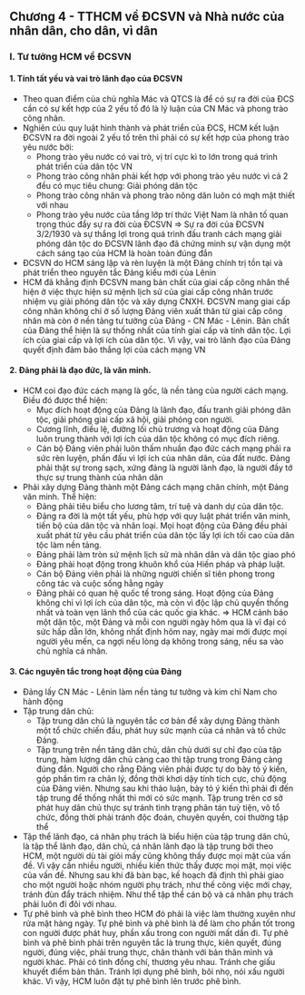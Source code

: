 ## Chương 4 - TTHCM về ĐCSVN và Nhà nước của nhân dân, cho dân, vì dân
### I. Tư tưởng HCM về ĐCSVN
#### 1. Tính tất yếu và vai trò lãnh đạo của ĐCSVN 
- Theo quan điểm của chủ nghĩa Mác và QTCS là để có sự ra đời của ĐCS cần có sự kết hợp của 2 yếu tố đó là lý luận của CN Mác và phong trào công nhân.
- Nghiên cúu quy luật hình thành và phát triển của ĐCS, HCM kết luận ĐCSVN ra đời ngoài 2 yếu tố trên thì phải có sự kết hợp của phong trào yêu nước bởi:
	- Phong trào yêu nước có vai trò, vị trí cực kì to lớn trong quá trình phát triển của dân tộc VN
	- Phong trào công nhân phải kết hợp với phong trào yêu nước vì cả 2 đều có mục tiêu chung: Giải phóng dân tộc
	- Phong trào công nhân và phong trào nông dân luôn có mqh mật thiết với nhau
	- Phong trào yêu nước của tầng lớp trí thức Việt Nam là nhân tố quan trọng thúc đẩy sự ra đời của ĐCSVN
$\Rightarrow$ Sự ra đời của ĐCSVN 3/2/1930 và sự thắng lợi trong quá trình đấu tranh cách mạng giải phóng dân tộc do ĐCSVN lãnh đạo đã chứng minh sự vận dụng một cách sáng tạo của HCM là hoàn toàn đúng đắn
- ĐCSVN do HCM sáng lập và rèn luyện là một Đảng chính trị tồn tại và phát triển theo nguyên tắc Đảng kiểu mới của Lênin
- HCM đã khẳng định ĐCSVN mang bản chất của giai cấp công nhân thể hiện ở việc thực hiện sứ mệnh lịch sử của giai cấp công nhân trước nhiệm vụ giải phóng dân tộc và xây dựng CNXH. ĐCSVN mang giai cấp công nhân không chỉ ở số lượng Đảng viên xuất thân từ giai cấp công nhân mà còn ở nền tảng tư tưởng của Đảng - CN Mác - Lênin. Bản chất của Đảng thể hiện là sự thống nhất của tính giai cấp và tính dân tộc. Lợi ích của giai cấp và lợi ích của dân tộc. Vì vậy, vai trò lãnh đạo của Đảng quyết định đảm bảo thắng lợi của cách mạng VN
#### 2. Đảng phải là đạo đức, là văn minh.
- HCM coi đạo đức cách mạng là gốc, là nền tảng của người cách mạng. Điều đó được thể hiện:
	- Mục đích hoạt động của Đảng là lãnh đạo, đấu tranh giải phóng dân tộc, giải phóng giai cấp xã hội, giải phóng con người.
	- Cương lĩnh, điều lệ, đường lối chủ trương và hoạt động của Đảng luôn trung thành với lợi ích của dân tộc không có mục đích riêng.
	- Cán bộ Đảng viên phải luôn thấm nhuần đạo đức cách mạng phải ra sức rèn luyện, phấn đấu vì lợi ích của nhân dân, của đất nước. Đảng phải thật sự trong sạch, xứng đáng là người lãnh đạo, là người đầy tớ thực sự trung thành của nhân dân
- Phải xây dựng Đảng thành một Đảng cách mạng chân chính, một Đảng văn minh. Thể hiện:
	- Đảng phải tiêu biểu cho lương tâm, trí tuệ và danh dự của dân tộc.
	- Đảng ra đời là một tất yếu, phù hợp với quy luật phát triển văn minh, tiến bộ của dân tộc và nhân loại. Mọi hoạt động của Đảng đều phải xuất phát từ yêu cầu phát triển của dân tộc lấy lợi ích tối cao của dân tộc làm nền tảng.
	- Đảng phải làm tròn sứ mệnh lịch sử mà nhân dân và dân tộc giao phó
	- Đảng phải hoạt động trong khuôn khổ của Hiến pháp và pháp luật.
	- Cán bộ Đảng viên phải là những người chiến sĩ tiên phong trong công tác và cuộc sống hằng ngày
	- Đảng phải có quan hệ quốc tế trong sáng. Hoạt động của Đảng không chỉ vì lợi ích của dân tộc, mà còn vì độc lập chủ quyền thống nhất và toàn vẹn lãnh thổ của các quốc gia khác.
$\Rightarrow$ HCM cảnh báo một dân tộc, một Đảng và mỗi con người ngày hôm qua là vĩ đại có sức hấp dẫn lớn, không nhất định hôm nay, ngày mai mới được mọi người yêu mến, ca ngợi nếu lòng dạ không trong sáng, nếu sa vào chủ nghĩa cá nhân.
#### 3. Các nguyên tắc trong hoạt động của Đảng
- Đảng lấy CN Mác - Lênin làm nền tảng tư tưởng và kim chỉ Nam cho hành động
- Tập trung dân chủ:
	- Tập trung dân chủ là nguyên tắc cơ bản để xây dựng Đảng thành một tổ chức chiến đấu, phát huy sức mạnh của cá nhân và tổ chức Đảng.
	- Tập trung trên nền tảng dân chủ, dân chủ dưới sự chỉ đạo của tập trung, hàm lượng dân chủ càng cao thì tập trung trong Đảng càng đúng đắn. Người cho rằng Đảng viên phải được tự do bày tỏ ý kiến, góp phần tìm ra chân lý, đồng thời khơi dậy tính tích cực, chủ động của Đảng viên. Nhưng sau khi thảo luận, bày tỏ ý kiến thì phải đi đến tập trung để thống nhất thì mới có sức mạnh. Tập trung trên cơ sở phát huy dân chủ thực sự tránh tình trạng phân tán tuỳ tiện, vô tổ chức, đồng thời phải tránh độc đoán, chuyên quyền, coi thường tập thể
- Tập thể lãnh đạo, cá nhân phụ trách là biểu hiện của tập trung dân chủ, là tập thể lãnh đạo, dân chủ, cá nhân lãnh đạo là tập trung bởi theo HCM, một người dù tài giỏi mấy cũng không thấy được mọi mặt của vấn đề. Vì vậy cần nhiều người, nhiều kiến thức thấy được mọi mặt, mọi việc của vấn đề. Nhưng sau khi đã bàn bạc, kế hoạch đã định thì phải giao cho một người hoặc nhóm người phụ trách, như thế công việc mới chạy, tránh đùn đẩy trách nhiệm. Như thể tập thể cán bộ và cá nhân phụ trách phải luôn đi đôi với nhau.
- Tự phê bình và phê bình theo HCM đó phải là việc làm thường xuyên như rửa mặt hàng ngày. Tự phê bình và phê bình là để làm cho phần tốt trong con người được phát huy, phần xấu trong con người mất dần đi. Tự phê bình và phê bình phải trên nguyên tắc là trung thực, kiên quyết, đúng người, đúng việc, phải trung thực, chân thành với bản thân mình và người khác. Phải có tình đồng chí, thương yêu nhau. Tránh che giấu khuyết điểm bản thân. Tránh lợi dụng phê bình, bôi nhọ, nói xấu người khác. Vì vậy, HCM luôn đặt tự phê bình lên trước phê bình.